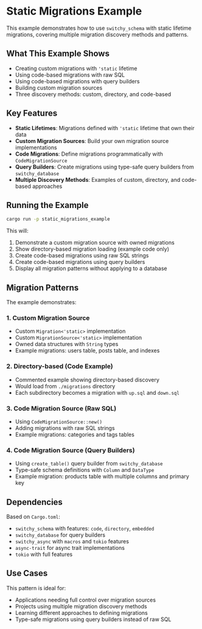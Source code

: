 # Static Migrations Example

This example demonstrates how to use `switchy_schema` with static lifetime migrations, covering multiple migration discovery methods and patterns.

## What This Example Shows

- Creating custom migrations with `'static` lifetime
- Using code-based migrations with raw SQL
- Using code-based migrations with query builders
- Building custom migration sources
- Three discovery methods: custom, directory, and code-based

## Key Features

- **Static Lifetimes**: Migrations defined with `'static` lifetime that own their data
- **Custom Migration Sources**: Build your own migration source implementations
- **Code Migrations**: Define migrations programmatically with `CodeMigrationSource`
- **Query Builders**: Create migrations using type-safe query builders from `switchy_database`
- **Multiple Discovery Methods**: Examples of custom, directory, and code-based approaches

## Running the Example

```bash
cargo run -p static_migrations_example
```

This will:

1. Demonstrate a custom migration source with owned migrations
2. Show directory-based migration loading (example code only)
3. Create code-based migrations using raw SQL strings
4. Create code-based migrations using query builders
5. Display all migration patterns without applying to a database

## Migration Patterns

The example demonstrates:

### 1. Custom Migration Source

- Custom `Migration<'static>` implementation
- Custom `MigrationSource<'static>` implementation
- Owned data structures with `String` types
- Example migrations: users table, posts table, and indexes

### 2. Directory-based (Code Example)

- Commented example showing directory-based discovery
- Would load from `./migrations` directory
- Each subdirectory becomes a migration with `up.sql` and `down.sql`

### 3. Code Migration Source (Raw SQL)

- Using `CodeMigrationSource::new()`
- Adding migrations with raw SQL strings
- Example migrations: categories and tags tables

### 4. Code Migration Source (Query Builders)

- Using `create_table()` query builder from `switchy_database`
- Type-safe schema definitions with `Column` and `DataType`
- Example migration: products table with multiple columns and primary key

## Dependencies

Based on `Cargo.toml`:

- `switchy_schema` with features: `code`, `directory`, `embedded`
- `switchy_database` for query builders
- `switchy_async` with `macros` and `tokio` features
- `async-trait` for async trait implementations
- `tokio` with full features

## Use Cases

This pattern is ideal for:

- Applications needing full control over migration sources
- Projects using multiple migration discovery methods
- Learning different approaches to defining migrations
- Type-safe migrations using query builders instead of raw SQL
